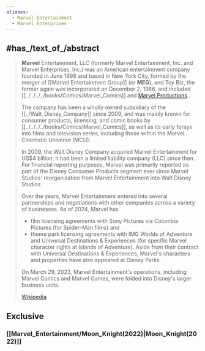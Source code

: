 ```yaml
---
aliases:
  - Marvel Entertainment
  - Marvel Enterprises
---
```


## #has_/text_of_/abstract 

> **Marvel** Entertainment, LLC (formerly Marvel Entertainment, Inc. and Marvel Enterprises, Inc.) 
> was an American entertainment company founded in June 1998 and based in New York City, 
> formed by the merger of [[Marvel Entertainment Group]] (or **MEG**),  and Toy Biz, 
> the former again was incorporated on December 2, 1986, 
> and included [[../../../../books/Comics/Marvel_Comics]] and [Marvel Productions](https://en.wikipedia.org/wiki/Marvel_Productions "Marvel Productions").. 
> 
> The company has been a wholly owned subsidiary of the [[../Walt_Disney_Company]] since 2009, 
> and was mainly known for consumer products, licensing, and comic books by [[../../../../books/Comics/Marvel_Comics]], 
> as well as its early forays into films and television series, 
> including those within the Marvel Cinematic Universe (MCU).
>
> In 2009, the Walt Disney Company acquired Marvel Entertainment for US$4 billion; 
> it had been a limited liability company (LLC) since then. 
> For financial reporting purposes, Marvel was primarily reported as 
> part of the Disney Consumer Products segment 
> ever since Marvel Studios' reorganization from Marvel Entertainment into Walt Disney Studios.
>
> Over the years, Marvel Entertainment entered into several partnerships and negotiations 
> with other companies across a variety of businesses. 
> As of 2024, Marvel has 
> - film licensing agreements with Sony Pictures via Columbia Pictures (for Spider-Man films) and 
> - theme park licensing agreements with IMG Worlds of Adventure and Universal Destinations & Experiences (for specific Marvel character rights at Islands of Adventure). 
> Aside from their contract with Universal Destinations & Experiences, 
> Marvel's characters and properties have also appeared at Disney Parks.
>
> On March 29, 2023, Marvel Entertainment's operations, 
> including Marvel Comics and Marvel Games, were folded into Disney's larger business units.
>
> [Wikipedia](https://en.wikipedia.org/wiki/Marvel%20Entertainment)

## Exclusive 

### [[Marvel_Entertainment/Moon_Knight(2022)|Moon_Knight(2022)]] 



